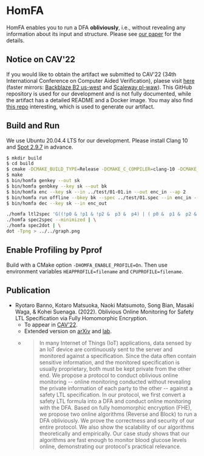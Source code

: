 # HomFA

HomFA enables you to run a DFA __obliviously__, i.e., without revealing any information about its input and structure. Please see [our paper](#Publication) for the details.

## Notice on CAV'22

If you would like to obtain the artifact we submitted to CAV'22 (34th International Conference on Computer Aided Verification), plaese visit [here](https://doi.org/10.5281/zenodo.6558657) (faster mirrors: [Backblaze B2 us-west](https://anqou-share.s3.us-west-000.backblazeb2.com/homfa_cav22_1.zip) and [Scaleway pl-waw](https://anqou-share.s3.pl-waw.scw.cloud/homfa_cav22_1.zip)). This GitHub repository is used for our development and is not fully documented, while the artifact has a detailed README and a Docker image. You may also find [this repo](https://github.com/virtualsecureplatform/homfa-cav22) interesting, which is used to generate our artifact.

## Build and Run

We use Ubuntu 20.04.4 LTS for our development.
Please install Clang 10 and [Spot 2.9.7](http://www.lrde.epita.fr/dload/spot/spot-2.9.7.tar.gz) in advance.

```sh
$ mkdir build
$ cd build
$ cmake -DCMAKE_BUILD_TYPE=Release -DCMAKE_C_COMPILER=clang-10 -DCMAKE_CXX_COMPILER=clang++-10 ..
$ make
$ bin/homfa genkey --out sk
$ bin/homfa genbkey --key sk --out bk
$ bin/homfa enc --key sk --in ../test/01-01.in --out enc_in --ap 2
$ bin/homfa run offline --bkey bk --spec ../test/01.spec --in enc_in --out enc_out --bootstrapping-freq 100000
$ bin/homfa dec --key sk --in enc_out
```

```sh
./homfa ltl2spec 'G((!p0 & !p1 & !p2 &  p3 &  p4) | ( p0 &  p1 &  p2 & !p3 &  p4) | (!p0 &  p1 &  p2 & !p3 &  p4) | ( p0 & !p1 &  p2 & !p3 &  p4) | (!p0 & !p1 &  p2 & !p3 &  p4) | ( p0 &  p1 & !p2 & !p3 &  p4) | (!p0 &  p1 & !p2 & !p3 &  p4) | ( p0 & !p1 & !p2 & !p3 &  p4) | (!p0 & !p1 & !p2 & !p3 &  p4) | ( p0 &  p1 &  p2 &  p3 & !p4) | (!p0 &  p1 &  p2 &  p3 & !p4) | ( p0 & !p1 &  p2 &  p3 & !p4))' 5 | \
./homfa spec2spec --minimized | \
./homfa spec2dot | \
dot -Tpng > ../../graph.png
```

## Enable Profiling by Pprof

Build with a CMake option `-DHOMFA_ENABLE_PROFILE=On`.
Then use environment variables `HEAPPROFILE=filename` and `CPUPROFILE=filename`.

## Publication

- Ryotaro Banno, Kotaro Matsuoka, Naoki Matsumoto, Song Bian, Masaki Waga, & Kohei Suenaga. (2022). Oblivious Online Monitoring for Safety LTL Specification via Fully Homomorphic Encryption.
  - To appear in [CAV'22](http://i-cav.org/2022/).
  - Extended version on [arXiv](https://arxiv.org/abs/2206.03582) and [lab](https://www.fos.kuis.kyoto-u.ac.jp/~banno/cav22.pdf).
  - > In many Internet of Things (IoT) applications, data sensed by an IoT device are continuously sent to the server and monitored against a specification. Since the data often contain sensitive information, and the monitored specification is usually proprietary, both must be kept private from the other end. We propose a protocol to conduct oblivious online monitoring -- online monitoring conducted without revealing the private information of each party to the other -- against a safety LTL specification. In our protocol, we first convert a safety LTL formula into a DFA and conduct online monitoring with the DFA. Based on fully homomorphic encryption (FHE), we propose two online algorithms (Reverse and Block) to run a DFA obliviously. We prove the correctness and security of our entire protocol. We also show the scalability of our algorithms theoretically and empirically. Our case study shows that our algorithms are fast enough to monitor blood glucose levels online, demonstrating our protocol's practical relevance.
